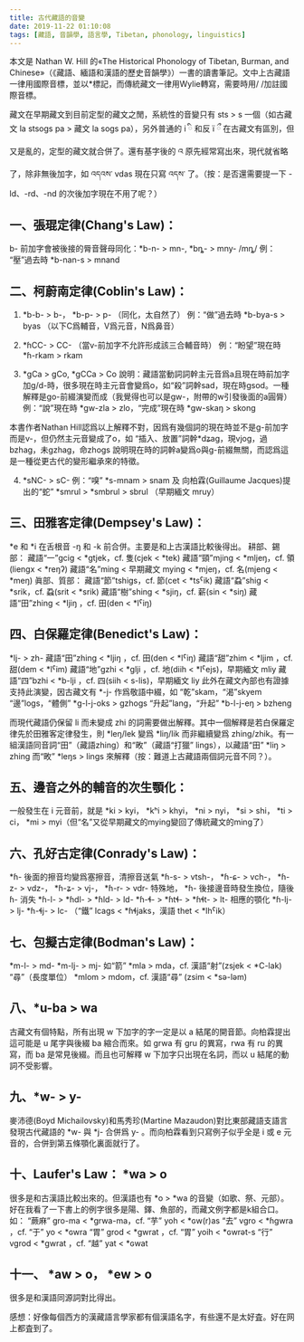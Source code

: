 ```yaml
---
title: 古代藏語的音變
date: 2019-11-22 01:10:08
tags: [藏語, 音韻學, 語言學, Tibetan, phonology, linguistics]
---
```

本文是 Nathan W. Hill 的«The Historical Phonology of Tibetan, Burman, and Chinese»（《藏語、緬語和漢語的歷史音韻學》）一書的讀書筆記。文中上古藏語一律用國際音標，並以*標記，而傳統藏文一律用Wylie轉寫，需要時用/ /加註國際音標。

藏文在早期藏文到目前定型的藏文之閒，系統性的音變只有 sts > s 一個（如古藏文 la stsogs pa > 藏文 la sogs pa），另外普通的 i ི 和反 ï ྀ 在古藏文有區別，但又是亂的，定型的藏文就合併了。還有基字後的 འ 原先經常寫出來，現代就省略了，除非無後加字，如 འདའས་ vdas 現在只寫 འདས་ 了。（按：是否還需要提一下 -ld、-rd、-nd 的次後加字現在不用了呢？）

## 一、張琨定律(Chang's Law)：
b- 前加字會被後接的脣音聲母同化：*b-n- > mn-, *bȵ- > mny- /mȵ/
例： “壓”過去時 *b-nan-s > mnand 

## 二、柯蔚南定律(Coblin's Law)：
1. *b-b- > b-， *b-p- > p- （同化，太自然了）
例：“做”過去時 *b-bya-s > byas 
（以下C爲輔音，V爲元音，N爲鼻音）

2. *ɦCC- > CC-  （當v-前加字不允許形成該三合輔音時）
例：“盼望”現在時 *ɦ-rkam > rkam

3. *gCa > gCo, *gCCa > Co
說明：藏語當動詞詞幹主元音爲a且現在時前加字加g/d-時，很多現在時主元音會變爲o，如“殺”詞幹sad，現在時gsod。一種解釋是go-前綴演變而成（我覺得也可以是gw-，附帶的w引發後面的a圓脣）
例：“說”現在時 *gw-zla > zlo，“完成”現在時 *gw-skaŋ > skong

本書作者Nathan Hill認爲以上解釋不對，因爲有幾個詞的現在時並不是g-前加字而是v-，但仍然主元音變成了o，如
“插入、放置”詞幹*dʑag，現vjog，過bzhag，未gzhag，命zhogs
說明現在時的詞幹a變爲o與g-前綴無關，而認爲這是一種從更古代的變形繼承來的特徵。

4. *sNC- > sC-
例：“嗅” *s-mnam > snam
及
向柏霖(Guillaume Jacques)提出的“蛇” *smrul > *smbrul > sbrul （早期緬文 mruy）

## 三、田雅客定律(Dempsey's Law)：
*e 和 *i 在舌根音 -ŋ 和 -k 前合併。主要是和上古漢語比較後得出。
耕部、錫部：
藏語“一”gcig < *gtjek，cf. 隻(cjek < *tek)
藏語“頸”mjing < *mljeŋ，cf. 領(liengx < *reŋʔ)
藏語“名”ming < 早期藏文 mying < *mjeŋ，cf. 名(mjeng < *meŋ)
眞部、質部：
藏語“節”tshigs，cf. 節(cet < *tsˁik)
藏語“蝨”shig < *srik，cf. 蝨(srit < *srik)
藏語“樹”shing < *sjiŋ，cf. 薪(sin < *siŋ)
藏語“田”zhing < *ljiŋ ，cf. 田(den < *lˁiŋ)

## 四、白保羅定律(Benedict's Law)：
*lj- > zh-
藏語“田”zhing < *ljiŋ ，cf. 田(den < *lˁiŋ)
藏語“甜”zhim < *ljim ，cf. 甜(dem < *lˁim)
藏語“地”gzhi < *glji ，cf. 地(diih < *lˁejs)，早期緬文 mliy
藏語“四”bzhi < *b-lji ，cf. 四(siih < s-lis)，早期緬文 liy
此外在藏文內部也有證據支持此演變，因古藏文有 *-j- 作爲敬語中綴，如
“乾”skam，“渴”skyem
“邊”logs，“體側” *g-l-j-oks > gzhogs
“升起”lang，“升起” *b-l-j-eŋ > bzheng

而現代藏語仍保留 li 而未變成 zhi 的詞需要做出解釋。其中一個解釋是若白保羅定律先於田雅客定律發生，則 *leŋ/lek 變爲 *liŋ/lik 而非繼續變爲 zhing/zhik。有一組漢語同音詞“田”（藏語zhing）和“畋”（藏語“打獵” lings），以藏語“田” *liŋ > zhing 而“畋” *leŋs > lings 來解釋（按：難道上古藏語兩個詞元音不同？）。

## 五、邊音之外的輔音的次生顎化：
一般發生在 i 元音前，就是
*ki > kyi， *kʰi > khyi， *ni > nyi， *si > shi， *ti > ci， *mi > myi（但“名”又從早期藏文的mying變回了傳統藏文的ming了）

## 六、孔好古定律(Conrady's Law)：
*ɦ- 後面的擦音均變爲塞擦音，清擦音送氣 
*ɦ-s- > vtsh-， *ɦ-ɕ- > vch-， *ɦ-z- > vdz-， *ɦ-ʑ- > vj-， *ɦ-r- > vdr-
特殊地， *ɦ- 後接邊音時發生換位，隨後 ɦ- 消失
*ɦ-l- > *ɦdl- > *ɦld- > ld-
*ɦ-ɬ- > *ɦtɬ- > *ɦɬt- > lt-
相應的顎化
*ɦ-lj- > lj-
*ɦ-ɬj- > lc- （“鐵” lcags < *ɦɬjaks，漢語 thet < *lhˁik）

## 七、包擬古定律(Bodman's Law)：
*m-l- > md-
*m-lj- > mj-
如“箭” *mla > mda，cf. 漢語“射”(zsjek < *C-lak)
“尋”（長度單位） *mlom > mdom，cf. 漢語“尋” (zsim < *sə-ləm)

## 八、*u-ba > wa
古藏文有個特點，所有出現 w 下加字的字一定是以 a 結尾的開音節。向柏霖提出這可能是 u 尾字與後綴 ba 縮合而來。如 grwa 有 gru 的異寫，rwa 有 ru 的異寫，而 ba 是常見後綴。而且也可解釋 w 下加字只出現在名詞，而以 u 結尾的動詞不受影響。

## 九、*w- > y-
麥沛德(Boyd Michailovsky)和馬秀珍(Martine Mazaudon)對比東部藏語支語言發現古代藏語的 *w- 與 *j- 合併爲 y- 。而向柏霖看到只寫例子似乎全是 i 或 e 元音的，合併到第五條顎化裏面就行了。

## 十、Laufer's Law： *wa > o
很多是和古漢語比較出來的。但漢語也有 *o > *wa 的音變（如歌、祭、元部）。好在我看了一下書上的例字很多是陽、鐸、魚部的，而藏文例字都是k組合口。如：
“蕨麻” gro-ma < *grwa-ma，cf. “芋” yoh < *ɢw(r)as
“去” vgro < *ɦgwra ，cf. “于” yo < *ɢwra
“胃” grod < *gwrat ，cf. “胃” yoih < *ɢwrət-s
“行” vgrod < *gwrat ，cf. “越” yat < *ɢwat

## 十一、 *aw > o， *ew > o
很多是和漢語同源詞對比得出。

感想：好像每個西方的漢藏語言學家都有個漢語名字，有些還不是太好査。好在网上都査到了。
